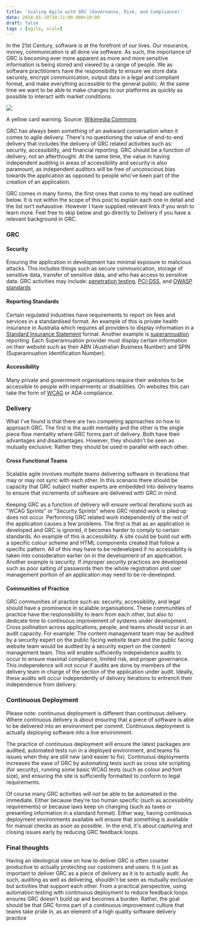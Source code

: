 ```yaml
---
title: 'Scaling Agile with GRC (Governance, Risk, and Compliance)'
date: 2018-05-10T10:11:00.000+10:00
draft: false
tags : [agile, scale]
---
```


In the 21st Century, software is at the forefront of our lives. Our insurance, money, communication is all done via software. As such, the importance of GRC is becoming ever more apparent as more and more sensitive information is being stored and viewed by a range of people. We as software practitioners have the responsibility to ensure we store data securely, encrypt communication, output data in a legal and compliant format, and make everything accessible to the general public. At the same time we want to be able to make changes to our platforms as quickly as possible to interact with market conditions.  
  

[![](https://3.bp.blogspot.com/-PzVvCrHDEHE/WvONnTHvsXI/AAAAAAAARtQ/vYovNT5rrxUnVWpovEsUdhrG_uHK24TtQCLcBGAs/s200/480px-Referee-with-yellow-card.svg%255B1%255D.png)](https://3.bp.blogspot.com/-PzVvCrHDEHE/WvONnTHvsXI/AAAAAAAARtQ/vYovNT5rrxUnVWpovEsUdhrG_uHK24TtQCLcBGAs/s1600/480px-Referee-with-yellow-card.svg%255B1%255D.png)

A yellow card warning. Source: [Wikimedia Commons](https://commons.wikimedia.org/wiki/Main_Page)

  
GRC has always been something of an awkward conversation when it comes to agile delivery. There's no questioning the value of end-to-end delivery that includes the delivery of GRC related activities such as: security, accessibility, and financial reporting. GRC should be a function of delivery, not an afterthought. At the same time, the value in having independent auditing in areas of accessibility and security is also paramount, as independent auditors will be free of unconscious bias towards the application as opposed to people who've been part of the creation of an application.  
  
  
  
  
GRC comes in many forms, the first ones that come to my head are outlined below. It is not within the scope of this post to explain each one in detail and the list isn't exhaustive. However I have supplied relevant links if you wish to learn more. Feel free to skip below and go directly to Delivery if you have a relevant background in GRC.  
  

### GRC

#### Security

Ensuring the application in development has minimal exposure to malicious attacks. This includes things such as secure communication, storage of sensitive data, transfer of sensitive data, and who has access to sensitive data. GRC activities may include: [penetration testing](https://en.wikipedia.org/wiki/Penetration_test), [PCI-DSS](https://en.wikipedia.org/wiki/Payment_Card_Industry_Data_Security_Standard), and [OWASP standards](https://en.wikipedia.org/wiki/OWASP)  

#### Reporting Standards

Certain regulated industries have requirements to report on fees and services in a standardised format. An example of this is private health insurance in Australia which requires all providers to display information in a [Standard Insurance Statement](https://www.privatehealth.gov.au/faq/sisguide.htm) format. Another example is [superannuation](https://en.wikipedia.org/wiki/Superannuation_in_Australia) reporting. Each Superannuation provider must display certain information on their website such as their ABN (Australian Business Number) and SPIN (Superannuation Identification Number).

#### Accessibility

Many private and government organisations require their websites to be accessible to people with impairments or disabilities. On websites this can take the form of [WCAG](https://www.w3.org/WAI/intro/wcag) or ADA compliance.

  

### Delivery

What I've found is that there are two competing approaches on how to approach GRC. The first is the audit mentality and the other is the single piece flow mentality where GRC forms part of delivery. Both have their advantages and disadvantages. However, they shouldn't be seen as mutually exclusive. Rather they should be used in parallel with each other.  
  

#### Cross Functional Teams

Scalable agile involves multiple teams delivering software in iterations that may or may not sync with each other. In this scenario there should be capacity that GRC subject matter experts are embedded into delivery teams to ensure that increments of software are delivered with GRC in mind.  
  
Keeping GRC as a function of delivery will ensure vertical iterations such as "WCAG Sprints" or "Security Sprints" where GRC related work is piled up does not occur. Performing GRC related work independently of the rest of the application causes a few problems. The first is that as an application is developed and GRC is ignored, it becomes harder to comply to certain standards. An example of this is accessibility. A site could be build out with a specific colour scheme and HTML components created that follow a specific pattern. All of this may have to be redeveloped if no accessibility is taken into consideration earlier on in the development of an application. Another example is security. If improper security practices are developed such as poor salting of passwords then the whole registration and user management portion of an application may need to be re-developed.  
  

#### Communities of Practice

GRC communities of practice such as: security, accessibility, and legal should have a prominence in scalable organisations. These communities of practice have the responsibility to learn from each other, but also to dedicate time to continuous improvement of systems under development. Cross pollination across applications, people, and teams should occur in an audit capacity. For example: The content management team may be audited by a security expert on the public facing website team and the public facing website team would be audited by a security expert on the content management team. This will enable sufficiently independence audits to occur to ensure maximal compliance, limited risk, and proper governance. This independence will not occur if audits are done by members of the delivery team in charge of the section of the application under audit. Ideally, these audits will occur independently of delivery iterations to entrench their independence from delivery. 

  

### Continuous Deployment

Please note: continuous deployment is different than continuous delivery. Where continuous delivery is about ensuring that a piece of software is able to be delivered into an environment per commit. Continuous deployment is actually deploying software into a live environment.  
  
The practice of continuous deployment will ensure the latest packages are audited, automated tests run in a deployed environment, and teams fix issues when they are still new (and easier to fix). Continuous deployments increases the ease of GRC by automating tests such as cross site scripting (for security), running some basic WCAG tests (such as colour and font size), and ensuring the site is sufficiently formatted to conform to legal requirements.  
  
Of course many GRC activities will not be able to be automated in the immediate. Either because they're too human specific (such as accessibility requirements) or because laws keep on changing (such as taxes or presenting information in a standard format). Either way, having continuous deployment environments available will ensure that something is available for manual checks as soon as possible.  In the end, it's about capturing and closing issues early by reducing GRC feedback loops.  
  

### Final thoughts

Having an ideological view on how to deliver GRC is often counter productive to actually protecting our customers and users. It is just as important to deliver GRC as a piece of delivery as it is to actually audit. As such, auditing as well as delivering, shouldn't be seen as mutually exclusive but activities that support each other. From a practical perspective, using automation testing with continuous deployment to reduce feedback loops ensures GRC doesn't build up and becomes a burden. Rather, the goal should be that GRC forms part of a continuous improvement culture that teams take pride in, as an element of a high quality software delivery practice